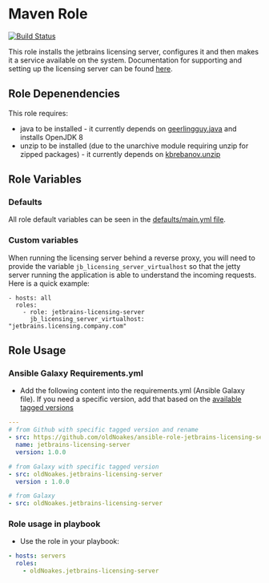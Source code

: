 # Maven Role

[![Build Status](https://travis-ci.org/oldNoakes/ansible-role-jetbrains-licensing-server.svg?branch=master)](https://travis-ci.org/oldNoakes/ansible-role-jetbrains-licensing-server)

This role installs the jetbrains licensing server, configures it and then makes it a service available on the system.  Documentation for supporting and setting up the licensing server can be found [here](https://www.jetbrains.com/help/license_server/getting_started.html).

## Role Depenendencies

This role requires:
  * java to be installed - it currently depends on [geerlingguy.java](https://galaxy.ansible.com/geerlingguy/java) and installs OpenJDK 8
  * unzip to be installed (due to the unarchive module requiring unzip for zipped packages) - it currently depends on [kbrebanov.unzip](https://galaxy.ansible.com/kbrebanov/unzip/)

## Role Variables

### Defaults

All role default variables can be seen in the [defaults/main.yml file](https://github.com/oldNoakes/ansible-role-jetbrains-licensing-server/blob/master/defaults/main.yml).

### Custom variables

When running the licensing server behind a reverse proxy, you will need to provide the variable ```jb_licensing_server_virtualhost``` so that the jetty server running the application is able to understand the incoming requests.  Here is a quick example:

```
- hosts: all
  roles:
    - role: jetbrains-licensing-server
      jb_licensing_server_virtualhost: "jetbrains.licensing.company.com"
```

## Role Usage

### Ansible Galaxy Requirements.yml

* Add the following content into the requirements.yml (Ansible Galaxy file).  If you need a specific version, add that based on the [available tagged versions](https://github.com/oldNoakes/ansible-role-jetbrains-licensing-server/tags) 

```yaml
---
# from Github with specific tagged version and rename
- src: https://github.com/oldNoakes/ansible-role-jetbrains-licensing-server.git
  name: jetbrains-licensing-server
  version: 1.0.0

# from Galaxy with specific tagged version
- src: oldNoakes.jetbrains-licensing-server
  version : 1.0.0

# from Galaxy 
- src: oldNoakes.jetbrains-licensing-server
```

### Role usage in playbook

* Use the role in your playbook:

```yaml
- hosts: servers
  roles:
    - oldNoakes.jetbrains-licensing-server
```